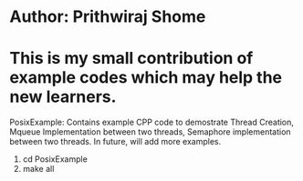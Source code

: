 # Author: Prithwiraj Shome
# This is my small contribution of example codes which may help the new learners.

PosixExample: Contains example CPP code to demostrate Thread Creation, Mqueue Implementation between two threads, Semaphore implementation between two threads. In future, will add more examples.
1. cd PosixExample
2. make all

